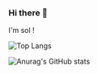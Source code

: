 ### Hi there 👋

I'm sol !


![Top Langs](https://github-readme-stats.vercel.app/api/top-langs/?username=lyssoi&layout=compact&theme=onedark)

![Anurag's GitHub stats](https://github-readme-stats.vercel.app/api?username=lyssoi&show_icons=true&theme=radical)
<!--
**lyssoi/lyssoi** is a ✨ _special_ ✨ repository because its `README.md` (this file) appears on your GitHub profile.

Here are some ideas to get you started:

- 🔭 I’m currently working on ...
- 🌱 I’m currently learning ...
- 👯 I’m looking to collaborate on ...
- 🤔 I’m looking for help with ...
- 💬 Ask me about ...
- 📫 How to reach me: ...
- 😄 Pronouns: ...
- ⚡ Fun fact: ...
-->
